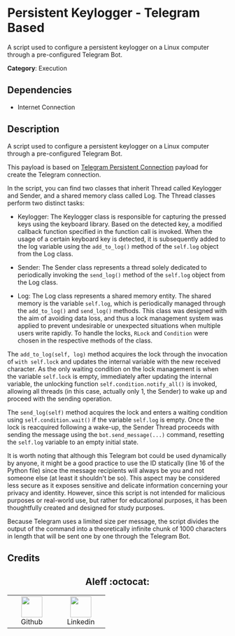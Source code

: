 # Persistent Keylogger - Telegram Based

A script used to configure a persistent keylogger on a Linux computer through a pre-configured Telegram Bot.

**Category**: Execution

## Dependencies

* Internet Connection

## Description

A script used to configure a persistent keylogger on a Linux computer through a pre-configured Telegram Bot.

This payload is based on [Telegram Persistent Connection](Telegram_Persistent_Connection) payload for create the Telegram connection.

In the script, you can find two classes that inherit Thread called Keylogger and Sender, and a shared memory class called Log. The Thread classes perform two distinct tasks:

- Keylogger: The Keylogger class is responsible for capturing the pressed keys using the keyboard library. Based on the detected key, a modified callback function specified in the function call is invoked. When the usage of a certain keyboard key is detected, it is subsequently added to the log variable using the `add_to_log()` method of the `self.log` object from the Log class.

- Sender: The Sender class represents a thread solely dedicated to periodically invoking the `send_log()` method of the `self.log` object from the Log class.

- Log: The Log class represents a shared memory entity. The shared memory is the variable `self.log`, which is periodically managed through the `add_to_log()` and `send_log()` methods. This class was designed with the aim of avoiding data loss, and thus a lock management system was applied to prevent undesirable or unexpected situations when multiple users write rapidly. To handle the locks, `RLock` and `Condition` were chosen in the respective methods of the class.

The `add_to_log(self, log)` method acquires the lock through the invocation of `with self.lock` and updates the internal variable with the new received character. As the only waiting condition on the lock management is when the variable `self.lock` is empty, immediately after updating the internal variable, the unlocking function `self.condition.notify_all()` is invoked, allowing all threads (in this case, actually only 1, the Sender) to wake up and proceed with the sending operation.

The `send_log(self)` method acquires the lock and enters a waiting condition using `self.condition.wait()` if the variable `self.log` is empty. Once the lock is reacquired following a wake-up, the Sender Thread proceeds with sending the message using the `bot.send_message(...)` command, resetting the `self.log` variable to an empty initial state.

It is worth noting that although this Telegram bot could be used dynamically by anyone, it might be a good practice to use the ID statically (line 16 of the Python file) since the message recipients will always be you and not someone else (at least it shouldn't be so). This aspect may be considered less secure as it exposes sensitive and delicate information concerning your privacy and identity. However, since this script is not intended for malicious purposes or real-world use, but rather for educational purposes, it has been thoughtfully created and designed for study purposes.

Because Telegram uses a limited size per message, the script divides the output of the command into a theoretically infinite chunk of 1000 characters in length that will be sent one by one through the Telegram Bot.

## Credits

<h2 align="center"> Aleff :octocat: </h2>
<div align=center>
<table>
  <tr>
    <td align="center" width="96">
      <a href="https://github.com/aleff-github">
        <img src=https://github.com/aleff-github/aleff-github/blob/main/img/github.png?raw=true width="48" height="48" />
      </a>
      <br>Github
    </td>
    <td align="center" width="96">
      <a href="https://www.linkedin.com/in/alessandro-greco-aka-aleff/">
        <img src=https://github.com/aleff-github/aleff-github/blob/main/img/linkedin.png?raw=true width="48" height="48" />
      </a>
      <br>Linkedin
    </td>
  </tr>
</table>
</div>
